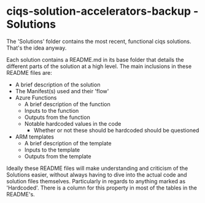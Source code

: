 # ciqs-solution-accelerators-backup - Solutions

The 'Solutions' folder contains the most recent, functional ciqs solutions. That's the idea anyway.  

Each solution contains a README.md in its base folder that details the different parts of the solution at a high level. The main inclusions in these README files are:
- A brief description of the solution
- The Manifest(s) used and their 'flow'
- Azure Functions
  + A brief description of the function
  + Inputs to the function
  + Outputs from the function
  + Notable hardcoded values in the code
    + Whether or not these should be hardcoded should be questioned
- ARM templates
  + A brief description of the template
  + Inputs to the template
  + Outputs from the template  
  
Ideally these README files will make understanding and criticism of the Solutions easier, without always having to dive into the actual code and solution files themselves. Particularly in regards to anything marked as 'Hardcoded'. There is a column for this property in most of the tables in the README's.
